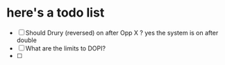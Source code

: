 # here's a todo list

- [ ] Should Drury (reversed) on after Opp X ? yes the system is on after double
- [ ] What are the limits to DOPI?
- [ ] 
